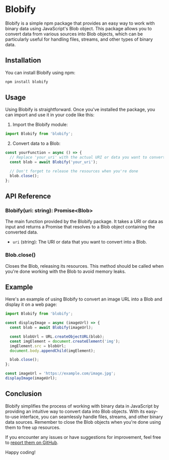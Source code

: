 # Blobify

Blobify is a simple npm package that provides an easy way to work with binary data using JavaScript's Blob object. This package allows you to convert data from various sources into Blob objects, which can be particularly useful for handling files, streams, and other types of binary data.

## Installation

You can install Blobify using npm:

```bash
npm install blobify
```

## Usage

Using Blobify is straightforward. Once you've installed the package, you can import and use it in your code like this:

1. Import the Blobify module:

```javascript
import Blobify from 'blobify';
```

2. Convert data to a Blob:

```javascript
const yourFunction = async () => {
  // Replace 'your_uri' with the actual URI or data you want to convert
  const blob = await Blobify('your_uri');

  // Don't forget to release the resources when you're done
  blob.close();
};
```

## API Reference

### Blobify(uri: string): Promise&lt;Blob&gt;

The main function provided by the Blobify package. It takes a URI or data as input and returns a Promise that resolves to a Blob object containing the converted data.

- `uri` (string): The URI or data that you want to convert into a Blob.

### Blob.close()

Closes the Blob, releasing its resources. This method should be called when you're done working with the Blob to avoid memory leaks.

## Example

Here's an example of using Blobify to convert an image URL into a Blob and display it on a web page:

```javascript
import Blobify from 'blobify';

const displayImage = async (imageUrl) => {
  const blob = await Blobify(imageUrl);

  const blobUrl = URL.createObjectURL(blob);
  const imgElement = document.createElement('img');
  imgElement.src = blobUrl;
  document.body.appendChild(imgElement);

  blob.close();
};

const imageUrl = 'https://example.com/image.jpg';
displayImage(imageUrl);
```

## Conclusion

Blobify simplifies the process of working with binary data in JavaScript by providing an intuitive way to convert data into Blob objects. With its easy-to-use interface, you can seamlessly handle files, streams, and other binary data sources. Remember to close the Blob objects when you're done using them to free up resources.

If you encounter any issues or have suggestions for improvement, feel free to [report them on GitHub](https://github.com/JHOW2004/blobfy.git).

Happy coding!

